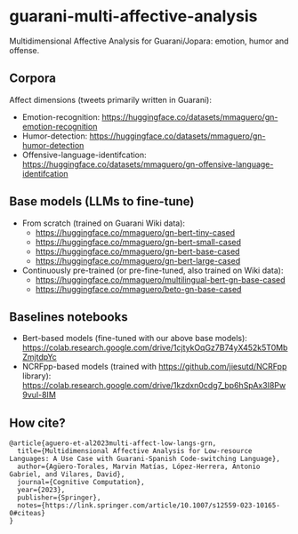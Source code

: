 # guarani-multi-affective-analysis
Multidimensional Affective Analysis for Guarani/Jopara: emotion, humor and offense.

## Corpora
Affect dimensions (tweets primarily written in Guarani):
- Emotion-recognition: https://huggingface.co/datasets/mmaguero/gn-emotion-recognition
- Humor-detection: https://huggingface.co/datasets/mmaguero/gn-humor-detection
- Offensive-language-identifcation: https://huggingface.co/datasets/mmaguero/gn-offensive-language-identifcation

## Base models (LLMs to fine-tune)
- From scratch (trained on Guarani Wiki data):
    - https://huggingface.co/mmaguero/gn-bert-tiny-cased
    - https://huggingface.co/mmaguero/gn-bert-small-cased
    - https://huggingface.co/mmaguero/gn-bert-base-cased
    - https://huggingface.co/mmaguero/gn-bert-large-cased
- Continuously pre-trained (or pre-fine-tuned, also trained on Wiki data):
    - https://huggingface.co/mmaguero/multilingual-bert-gn-base-cased
    - https://huggingface.co/mmaguero/beto-gn-base-cased

## Baselines notebooks

- Bert-based models (fine-tuned with our above base models): https://colab.research.google.com/drive/1cjtykOqGz7B74yX452k5T0MbZmjtdpYc
- NCRFpp-based models (trained with https://github.com/jiesutd/NCRFpp library): https://colab.research.google.com/drive/1kzdxn0cdg7_bp6hSpAx3I8Pw9vul-8IM


## How cite?

```
@article{aguero-et-al2023multi-affect-low-langs-grn,
  title={Multidimensional Affective Analysis for Low-resource Languages: A Use Case with Guarani-Spanish Code-switching Language},
  author={Agüero-Torales, Marvin Matías, López-Herrera, Antonio Gabriel, and Vilares, David},
  journal={Cognitive Computation},
  year={2023},
  publisher={Springer},
  notes={https://link.springer.com/article/10.1007/s12559-023-10165-0#citeas}
}
```

